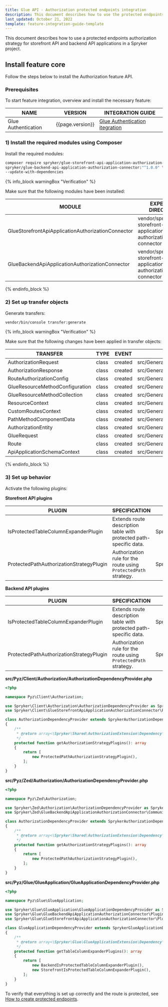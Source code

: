 ```yaml
---
title: Glue API - Authorization protected endpoints integration
description: This document describes how to use the protected endpoints authorization strategy for storefront API and backend API applications in a Spryker project.
last_updated: October 21, 2022
template: feature-integration-guide-template
---
```


This document describes how to use a protected endpoints authorization strategy for storefront API and backend API applications in a Spryker project.

## Install feature core

Follow the steps below to install the Authorization feature API.

### Prerequisites

To start feature integration, overview and install the necessary feature:

| NAME           | VERSION           | INTEGRATION GUIDE |
| -------------- | ----------------- | ----------------- |
| Glue Authentication | {{page.version}} | [Glue Authentication itegration](/docs/scos/dev/feature-integration-guides/{{page.version}}/glue-api/decoupled-glue-infrastructure/glue-api-authentication-integration.html) |

### 1) Install the required modules using Composer

Install the required modules:

```bash
composer require spryker/glue-storefront-api-application-authorization-connector:"^1.0.0" \
spryker/glue-backend-api-application-authorization-connector:"^1.0.0" \
--update-with-dependencies
```

{% info_block warningBox "Verification" %}

Make sure that the following modules have been installed:

| MODULE | EXPECTED DIRECTORY |
| --- | --- |
| GlueStorefrontApiApplicationAuthorizationConnector | vendor/spryker/glue-storefront-api-application-authorization-connector|
| GlueBackendApiApplicationAuthorizationConnector | vendor/spryker/glue-storefront-api-application-authorization-connector|

{% endinfo_block %}

### 2) Set up transfer objects

Generate transfers:

```bash
vendor/bin/console transfer:generate
```

{% info_block warningBox "Verification" %}

Make sure that the following changes have been applied in transfer objects:

| TRANSFER | TYPE | EVENT | PATH |
| --- | --- | --- | --- |
| AuthorizationRequest | class | created | src/Generated/Shared/Transfer/AuthorizationRequestTransfer.php |
| AuthorizationResponse | class | created | src/Generated/Shared/Transfer/AuthorizationResponseTransfer.php |
| RouteAuthorizationConfig | class | created | src/Generated/Shared/Transfer/RouteAuthorizationConfigTransfer.php |
| GlueResourceMethodConfiguration | class | created | src/Generated/Shared/Transfer/GlueResourceMethodConfigurationTransfer.php |
| GlueResourceMethodCollection | class | created | src/Generated/Shared/Transfer/GlueResourceMethodCollectionTransfer.php |
| ResourceContext | class | created | src/Generated/Shared/Transfer/ResourceContextTransfer.php |
| CustomRoutesContext | class | created | src/Generated/Shared/Transfer/CustomRoutesContextTransfer.php |
| PathMethodComponentData | class | created | src/Generated/Shared/Transfer/PathMethodComponentDataTransfer.php |
| AuthorizationEntity | class | created | src/Generated/Shared/Transfer/AuthorizationEntityTransfer.php |
| GlueRequest | class | created | src/Generated/Shared/Transfer/GlueRequestTransfer.php |
| Route | class | created | src/Generated/Shared/Transfer/RouteTransfer.php |
| ApiApplicationSchemaContext | class | created | src/Generated/Shared/Transfer/ApiApplicationSchemaContextTransfer.php |

{% endinfo_block %}

### 3) Set up behavior

Activate the following plugins:

**Storefront API plugins**

| PLUGIN | SPECIFICATION                                                                        | NAMESPACE                                                                                            |
| --- |--------------------------------------------------------------------------------------|------------------------------------------------------------------------------------------------------|
| IsProtectedTableColumnExpanderPlugin | Extends route description table with protected path-specific data.                              | Spryker\\Glue\\GlueStorefrontApiApplicationAuthorizationConnector\\Plugin\\GlueApplication           |
| ProtectedPathAuthorizationStrategyPlugin | Authorization rule for the route using `ProtectedPath` strategy.                     | Spryker\\Client\\GlueStorefrontApiApplicationAuthorizationConnector\\Plugin\\Authorization                                         |

**Backend API plugins**

| PLUGIN | SPECIFICATION | NAMESPACE                                                                                         |
| --- | --- |---------------------------------------------------------------------------------------------------|
| IsProtectedTableColumnExpanderPlugin | Extends route description table with protected path-specific data. | Spryker\\Glue\\GlueBackendApiApplicationAuthorizationConnector\\Plugin\\GlueApplication           |
| ProtectedPathAuthorizationStrategyPlugin | Authorization rule for the route using `ProtectedPath` strategy.  | Spryker\\Zed\\GlueBackendApiApplicationAuthorizationConnector\\Communication\\Plugin\\Authorization                                            |

**src/Pyz/Client/Authorization/AuthorizationDependencyProvider.php**

```php
<?php

namespace Pyz\Client\Authorization;

use Spryker\Client\Authorization\AuthorizationDependencyProvider as SprykerAuthorizationDependencyProvider;
use Spryker\Client\GlueStorefrontApiApplicationAuthorizationConnector\Plugin\Authorization\ProtectedPathAuthorizationStrategyPlugin;

class AuthorizationDependencyProvider extends SprykerAuthorizationDependencyProvider
{
    /**
     * @return array<\Spryker\Shared\AuthorizationExtension\Dependency\Plugin\AuthorizationStrategyPluginInterface>
     */
    protected function getAuthorizationStrategyPlugins(): array
    {
        return [
            new ProtectedPathAuthorizationStrategyPlugin(),
        ];
    }
}
```

**src/Pyz/Zed/Authorization/AuthorizationDependencyProvider.php**

```php
<?php

namespace Pyz\Zed\Authorization;

use Spryker\Zed\Authorization\AuthorizationDependencyProvider as SprykerAuthorizationDependencyProvider;
use Spryker\Zed\GlueBackendApiApplicationAuthorizationConnector\Communication\Plugin\Authorization\ProtectedPathAuthorizationStrategyPlugin;

class AuthorizationDependencyProvider extends SprykerAuthorizationDependencyProvider
{
    /**
     * @return array<\Spryker\Shared\AuthorizationExtension\Dependency\Plugin\AuthorizationStrategyPluginInterface>
     */
    protected function getAuthorizationStrategyPlugins(): array
    {
        return [
            new ProtectedPathAuthorizationStrategyPlugin(),
        ];
    }
}
```

**src/Pyz/Glue/GlueApplication/GlueApplicationDependencyProvider.php**

```php
<?php

namespace Pyz\Glue\GlueApplication;

use Spryker\Glue\GlueApplication\GlueApplicationDependencyProvider as SprykerGlueApplicationDependencyProvider;
use Spryker\Glue\GlueBackendApiApplicationAuthorizationConnector\Plugin\GlueApplication\IsProtectedTableColumnExpanderPlugin as BackendIsProtectedTableColumnExpanderPlugin;
use Spryker\Glue\GlueStorefrontApiApplicationAuthorizationConnector\Plugin\GlueApplication\IsProtectedTableColumnExpanderPlugin as StorefrontIsProtectedTableColumnExpanderPlugin;

class GlueApplicationDependencyProvider extends SprykerGlueApplicationDependencyProvider
{
    /**
     * @return array<\Spryker\Glue\GlueApplicationExtension\Dependency\Plugin\TableColumnExpanderPluginInterface>
     */
    protected function getTableColumnExpanderPlugins(): array
    {
        return [
            new BackendIsProtectedTableColumnExpanderPlugin(),
            new StorefrontIsProtectedTableColumnExpanderPlugin(),
        ];
    }
}
```

To verify that everything is set up correctly and the route is protected, see [How to create protected endpoints](/docs/scos/dev/glue-api-guides/{{page.version}}/decoupled-glue-infrastructure/how-to-guides/how-to-create-protected-endpoints.html).

